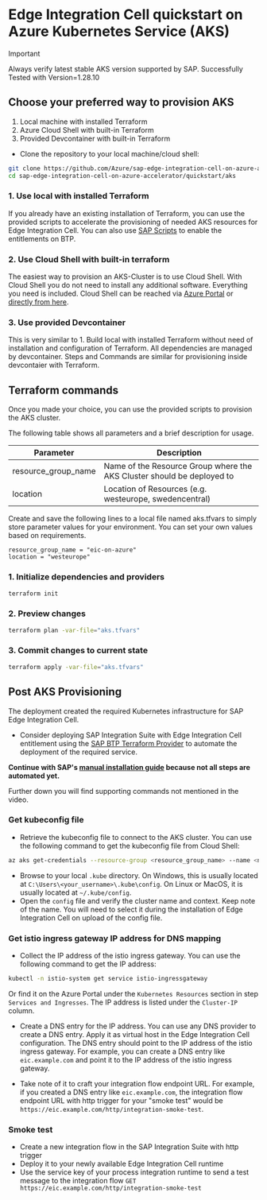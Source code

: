 # Edge Integration Cell quickstart on Azure Kubernetes Service (AKS)

> [!IMPORTANT]
> Always verify latest stable AKS version supported by SAP.
> Successfully Tested with Version=1.28.10

## Choose your preferred way to provision AKS

1. Local machine with installed Terraform
2. Azure Cloud Shell with built-in Terraform
3. Provided Devcontainer with built-in Terraform

- Clone the repository to your local machine/cloud shell:

```bash
git clone https://github.com/Azure/sap-edge-integration-cell-on-azure-accelerator.git
cd sap-edge-integration-cell-on-azure-accelerator/quickstart/aks
```

### 1. Use local with installed Terraform

If you already have an existing installation of Terraform, you can use the provided scripts to accelerate the provisioning of needed AKS resources for Edge Integration Cell. You can also use [SAP Scripts](../sap/README.md) to enable the entitlements on BTP.

### 2. Use Cloud Shell with built-in terraform

The easiest way to provision an AKS-Cluster is to use Cloud Shell. With Cloud Shell you do not need to install any additional software. Everything you need is included.
Cloud Shell can be reached via [Azure Portal](https://portal.azure.com) or [directly from here](https://shell.azure.com).

### 3. Use provided Devcontainer

This is very similar to 1. Build local with installed Terraform without need of installation and configuration of Terraform. All dependencies are managed by devcontainer. Steps and Commands are similar for provisioning inside devcontaier with Terraform.

## Terraform commands

Once you made your choice, you can use the provided scripts to provision the AKS cluster.

The following table shows all parameters and a brief description for usage.

|Parameter|Description|
|---|---|
|resource_group_name|Name of the Resource Group where the AKS Cluster should be deployed to|
|location|Location of Resources (e.g. westeurope, swedencentral)|

Create and save the following lines to a local file named aks.tfvars to simply store parameter values for your environment. You can set your own values based on requirements.

```text
resource_group_name = "eic-on-azure"
location = "westeurope"
```

### 1. Initialize dependencies and providers

```bash
terraform init
```

### 2. Preview changes

```bash
terraform plan -var-file="aks.tfvars"
```

### 3. Commit changes to current state

```bash
terraform apply -var-file="aks.tfvars"
```

## Post AKS Provisioning

The deployment created the required Kubernetes infrastructure for SAP Edge Integration Cell.

- Consider deploying SAP Integration Suite with Edge Integration Cell entitlement using the [SAP BTP Terraform Provider](../sap/README.md) to automate the deployment of the required service.

**Continue with SAP's [manual installation guide](https://www.youtube.com/watch?v=PHPPnma7Y1A) because not all steps are automated yet.**

Further down you will find supporting commands not mentioned in the video.

### Get kubeconfig file

- Retrieve the kubeconfig file to connect to the AKS cluster. You can use the following command to get the kubeconfig file from Cloud Shell:

```bash
az aks get-credentials --resource-group <resource_group_name> --name <name_of_aks_cluster>
```

- Browse to your local `.kube` directory. On Windows, this is usually located at `C:\Users\<your_username>\.kube\config`. On Linux or MacOS, it is usually located at `~/.kube/config`.
- Open the `config` file and verify the cluster name and context. Keep note of the name. You will need to select it during the installation of Edge Integration Cell on upload of the config file.

### Get istio ingress gateway IP address for DNS mapping

- Collect the IP address of the istio ingress gateway. You can use the following command to get the IP address:

```bash
kubectl -n istio-system get service istio-ingressgateway
```

Or find it on the Azure Portal under the `Kubernetes Resources` section in step `Services and Ingresses`. The IP address is listed under the `Cluster-IP` column.

- Create a DNS entry for the IP address. You can use any DNS provider to create a DNS entry. Apply it as virtual host in the Edge Integration Cell configuration. The DNS entry should point to the IP address of the istio ingress gateway. For example, you can create a DNS entry like `eic.example.com` and point it to the IP address of the istio ingress gateway.

- Take note of it to craft your integration flow endpoint URL. For example, if you created a DNS entry like `eic.example.com`, the integration flow endpoint URL with http trigger for your "smoke test" would be `https://eic.example.com/http/integration-smoke-test`.

### Smoke test

- Create a new integration flow in the SAP Integration Suite with http trigger
- Deploy it to your newly available Edge Integration Cell runtime
- Use the service key of your process integration runtime to send a test message to the integration flow `GET https://eic.example.com/http/integration-smoke-test`
